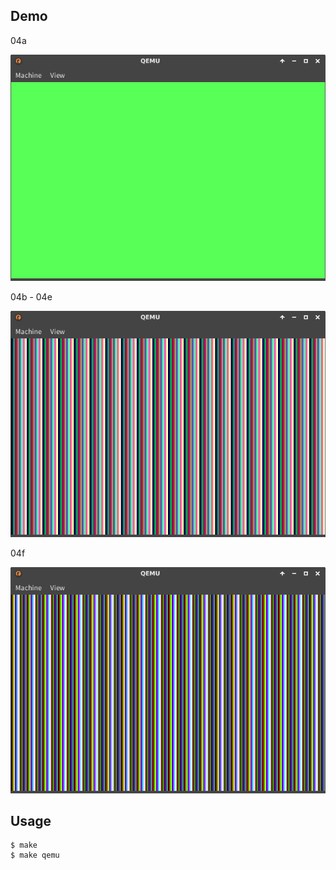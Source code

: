## Demo

04a

![template](https://github.com/watermelon892/OSPractice/blob/master/04/pic/04a.png)

04b - 04e

![template](https://github.com/watermelon892/OSPractice/blob/master/04/pic/04b.png)

04f

![template](https://github.com/watermelon892/OSPractice/blob/master/04/pic/04f.png)

## Usage

```
$ make
$ make qemu
```
